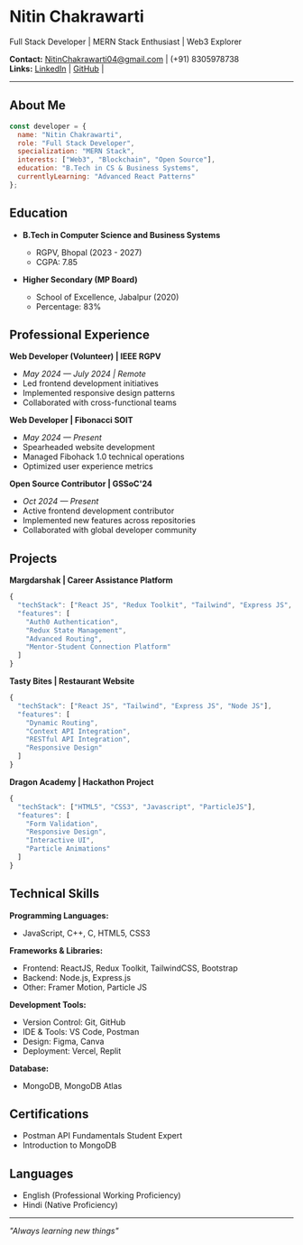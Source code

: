 # Nitin Chakrawarti
Full Stack Developer | MERN Stack Enthusiast | Web3 Explorer

**Contact:** NitinChakrawarti04@gmail.com | (+91) 8305978738  
**Links:** [LinkedIn](https://linkedin.com/in/NitinChakrawarti) | [GitHub](https://github.com/nitinchakrawarti) |

---

## About Me
```javascript
const developer = {
  name: "Nitin Chakrawarti",
  role: "Full Stack Developer",
  specialization: "MERN Stack",
  interests: ["Web3", "Blockchain", "Open Source"],
  education: "B.Tech in CS & Business Systems",
  currentlyLearning: "Advanced React Patterns"
};
```

## Education
* **B.Tech in Computer Science and Business Systems**
  * RGPV, Bhopal (2023 - 2027)
  * CGPA: 7.85

* **Higher Secondary (MP Board)**
  * School of Excellence, Jabalpur (2020)
  * Percentage: 83%

## Professional Experience

**Web Developer (Volunteer) | IEEE RGPV**
* _May 2024 — July 2024 | Remote_
* Led frontend development initiatives
* Implemented responsive design patterns
* Collaborated with cross-functional teams

**Web Developer | Fibonacci SOIT**
* _May 2024 — Present_
* Spearheaded website development
* Managed Fibohack 1.0 technical operations
* Optimized user experience metrics

**Open Source Contributor | GSSoC'24**
* _Oct 2024 — Present_
* Active frontend development contributor
* Implemented new features across repositories
* Collaborated with global developer community

## Projects

**Margdarshak | Career Assistance Platform**
```javascript
{
  "techStack": ["React JS", "Redux Toolkit", "Tailwind", "Express JS", "Node JS"],
  "features": [
    "Auth0 Authentication",
    "Redux State Management",
    "Advanced Routing",
    "Mentor-Student Connection Platform"
  ]
}
```

**Tasty Bites | Restaurant Website**
```javascript
{
  "techStack": ["React JS", "Tailwind", "Express JS", "Node JS"],
  "features": [
    "Dynamic Routing",
    "Context API Integration",
    "RESTful API Integration",
    "Responsive Design"
  ]
}
```

**Dragon Academy | Hackathon Project**
```javascript
{
  "techStack": ["HTML5", "CSS3", "Javascript", "ParticleJS"],
  "features": [
    "Form Validation",
    "Responsive Design",
    "Interactive UI",
    "Particle Animations"
  ]
}
```

## Technical Skills

**Programming Languages:**
* JavaScript, C++, C, HTML5, CSS3

**Frameworks & Libraries:**
* Frontend: ReactJS, Redux Toolkit, TailwindCSS, Bootstrap
* Backend: Node.js, Express.js
* Other: Framer Motion, Particle JS

**Development Tools:**
* Version Control: Git, GitHub
* IDE & Tools: VS Code, Postman
* Design: Figma, Canva
* Deployment: Vercel, Replit

**Database:**
* MongoDB, MongoDB Atlas

## Certifications
* Postman API Fundamentals Student Expert
* Introduction to MongoDB

## Languages
* English (Professional Working Proficiency)
* Hindi (Native Proficiency)

---
*"Always learning new things"*
